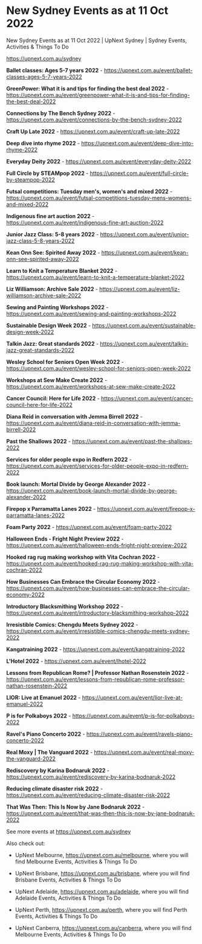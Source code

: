 # New Sydney Events as at 11 Oct 2022
New Sydney Events as at 11 Oct 2022 | UpNext Sydney | Sydney Events, Activities &amp; Things To Do

https://upnext.com.au/sydney


**Ballet classes: Ages 5-7 years 2022** - https://upnext.com.au/event/ballet-classes-ages-5-7-years-2022

**GreenPower: What it is and tips for finding the best deal 2022** - https://upnext.com.au/event/greenpower-what-it-is-and-tips-for-finding-the-best-deal-2022

**Connections by The Bench Sydney 2022** - https://upnext.com.au/event/connections-by-the-bench-sydney-2022

**Craft Up Late 2022** - https://upnext.com.au/event/craft-up-late-2022

**Deep dive into rhyme 2022** - https://upnext.com.au/event/deep-dive-into-rhyme-2022

**Everyday Deity 2022** - https://upnext.com.au/event/everyday-deity-2022

**Full Circle by STEAMpop 2022** - https://upnext.com.au/event/full-circle-by-steampop-2022

**Futsal competitions: Tuesday men's, women's and mixed 2022** - https://upnext.com.au/event/futsal-competitions-tuesday-mens-womens-and-mixed-2022

**Indigenous fine art auction 2022** - https://upnext.com.au/event/indigenous-fine-art-auction-2022

**Junior Jazz Class: 5-8 years 2022** - https://upnext.com.au/event/junior-jazz-class-5-8-years-2022

**Kean Onn See: Spirited Away 2022** - https://upnext.com.au/event/kean-onn-see-spirited-away-2022

**Learn to Knit a Temperature Blanket 2022** - https://upnext.com.au/event/learn-to-knit-a-temperature-blanket-2022

**Liz Williamson: Archive Sale 2022** - https://upnext.com.au/event/liz-williamson-archive-sale-2022

**Sewing and Painting Workshops 2022** - https://upnext.com.au/event/sewing-and-painting-workshops-2022

**Sustainable Design Week 2022** - https://upnext.com.au/event/sustainable-design-week-2022

**Talkin Jazz: Great standards 2022** - https://upnext.com.au/event/talkin-jazz-great-standards-2022

**Wesley School for Seniors Open Week 2022** - https://upnext.com.au/event/wesley-school-for-seniors-open-week-2022

**Workshops at Sew Make Create 2022** - https://upnext.com.au/event/workshops-at-sew-make-create-2022

**Cancer Council: Here for Life 2022** - https://upnext.com.au/event/cancer-council-here-for-life-2022

**Diana Reid in conversation with Jemma Birrell 2022** - https://upnext.com.au/event/diana-reid-in-conversation-with-jemma-birrell-2022

**Past the Shallows 2022** - https://upnext.com.au/event/past-the-shallows-2022

**Services for older people expo in Redfern 2022** - https://upnext.com.au/event/services-for-older-people-expo-in-redfern-2022

**Book launch: Mortal Divide by George Alexander 2022** - https://upnext.com.au/event/book-launch-mortal-divide-by-george-alexander-2022

**Firepop x Parramatta Lanes 2022** - https://upnext.com.au/event/firepop-x-parramatta-lanes-2022

**Foam Party 2022** - https://upnext.com.au/event/foam-party-2022

**Halloween Ends - Fright Night Preview 2022** - https://upnext.com.au/event/halloween-ends-fright-night-preview-2022

**Hooked rag rug making workshop with Vita Cochran 2022** - https://upnext.com.au/event/hooked-rag-rug-making-workshop-with-vita-cochran-2022

**How Businesses Can Embrace the Circular Economy 2022** - https://upnext.com.au/event/how-businesses-can-embrace-the-circular-economy-2022

**Introductory Blacksmithing Workshop 2022** - https://upnext.com.au/event/introductory-blacksmithing-workshop-2022

**Irresistible Comics: Chengdu Meets Sydney 2022** - https://upnext.com.au/event/irresistible-comics-chengdu-meets-sydney-2022

**Kangatraining 2022** - https://upnext.com.au/event/kangatraining-2022

**L'Hotel 2022** - https://upnext.com.au/event/lhotel-2022

**Lessons from Republican Rome? | Professor Nathan Rosenstein 2022** - https://upnext.com.au/event/lessons-from-republican-rome-professor-nathan-rosenstein-2022

**LIOR: Live at Emanuel 2022** - https://upnext.com.au/event/lior-live-at-emanuel-2022

**P is for Polkaboys 2022** - https://upnext.com.au/event/p-is-for-polkaboys-2022

**Ravel's Piano Concerto 2022** - https://upnext.com.au/event/ravels-piano-concerto-2022

**Real Moxy | The Vanguard 2022** - https://upnext.com.au/event/real-moxy-the-vanguard-2022

**Rediscovery by Karina Bodnaruk 2022** - https://upnext.com.au/event/rediscovery-by-karina-bodnaruk-2022

**Reducing climate disaster risk 2022** - https://upnext.com.au/event/reducing-climate-disaster-risk-2022

**That Was Then: This Is Now by Jane Bodnaruk 2022** - https://upnext.com.au/event/that-was-then-this-is-now-by-jane-bodnaruk-2022



See more events at https://upnext.com.au/sydney


Also check out:

* UpNext Melbourne, https://upnext.com.au/melbourne, where you will find Melbourne Events, Activities & Things To Do

* UpNext Brisbane, https://upnext.com.au/brisbane, where you will find Brisbane Events, Activities & Things To Do

* UpNext Adelaide, https://upnext.com.au/adelaide, where you will find Adelaide Events, Activities & Things To Do

* UpNext Perth, https://upnext.com.au/perth, where you will find Perth Events, Activities & Things To Do

* UpNext Canberra, https://upnext.com.au/canberra, where you will find Melbourne Events, Activities & Things To Do